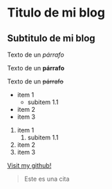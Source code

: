 
# Titulo de mi blog

## Subtitulo de mi blog

Texto de un *párrafo*

Texto de un **párrafo**

Texto de un ~~párrafo~~

<!-- UL -->

* item 1
    * subitem 1.1
* item 2
* item 3

<!-- OL -->

1. item 1
    1. subitem 1.1
2. item 2
3. item 3

<!-- Link -->

[Visit my github!](https://github.com/mesajil "Link de github")

> Este es una cita

